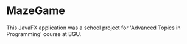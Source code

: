 # MazeGame
This JavaFX application was a school project for 'Advanced Topics in Programming' course at BGU.
